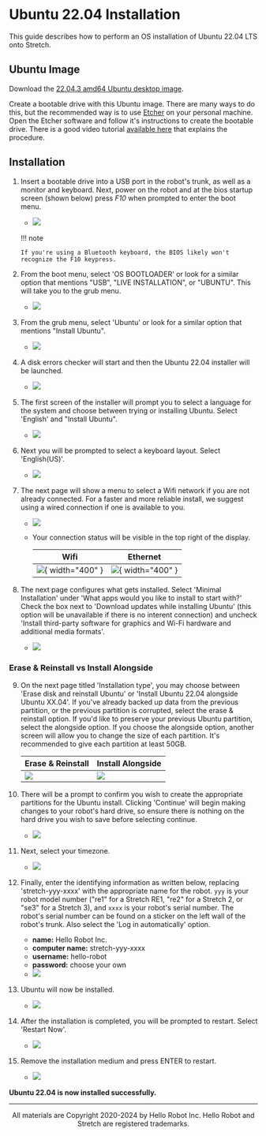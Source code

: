 # Ubuntu 22.04 Installation

This guide describes how to perform an OS installation of Ubuntu 22.04 LTS onto Stretch.

## Ubuntu Image

Download the [22.04.3 amd64 Ubuntu desktop image](https://releases.ubuntu.com/jammy/).

Create a bootable drive with this Ubuntu image. There are many ways to do this, but the recommended way is to use [Etcher](https://www.balena.io/etcher/) on your personal machine. Open the Etcher software and follow it's instructions to create the bootable drive. There is a good video tutorial [available here](https://youtu.be/c0TK0ynXLOo) that explains the procedure.

## Installation

 1. Insert a bootable drive into a USB port in the robot's trunk, as well as a monitor and keyboard. Next, power on the robot and at the bios startup screen (shown below) press *F10* when prompted to enter the boot menu.
    - ![](./images/22.04/NUC_startup_splash.jpg)

    !!! note

        If you're using a Bluetooth keyboard, the BIOS likely won't recognize the F10 keypress.

 2. From the boot menu, select 'OS BOOTLOADER' or look for a similar option that mentions "USB", "LIVE INSTALLATION", or "UBUNTU". This will take you to the grub menu.
    - ![](./images/22.04/boot_select.jpg)

 3. From the grub menu, select 'Ubuntu' or look for a similar option that mentions "Install Ubuntu".
    - ![](./images/22.04/grub_menu.jpg)

 4. A disk errors checker will start and then the Ubuntu 22.04 installer will be launched.
    - ![](./images/22.04/installer_system_check.jpg)

 5. The first screen of the installer will prompt you to select a language for the system and choose between trying or installing Ubuntu. Select 'English' and "Install Ubuntu".
    - ![](./images/22.04/installer_language.jpg)

 6. Next you will be prompted to select a keyboard layout. Select 'English(US)'.
    - ![](./images/22.04/installer_keyboard.jpg)

 7. The next page will show a menu to select a Wifi network if you are not already connected. For a faster and more reliable install, we suggest using a wired connection if one is available to you.
    - ![](./images/20.04/installer_network.png)
    - Your connection status will be visible in the top right of the display.

        | Wifi      | Ethernet |
        | ----------- | ----------- |
        | ![](./images/20.04/wifi.png){ width="400" } | ![](./images/20.04/ethernet.png){ width="400" } |

 8. The next page configures what gets installed. Select 'Minimal Installation' under 'What apps would you like to install to start with?' Check the box next to 'Download updates while installing Ubuntu' (this option will be unavailable if there is no interent connection) and uncheck 'Install third-party software for graphics and Wi-Fi hardware and additional media formats'.
    - ![](./images/22.04/installer_software.jpg)

### Erase & Reinstall vs Install Alongside

 9. On the next page titled 'Installation type', you may choose between 'Erase disk and reinstall Ubuntu' or 'Install Ubuntu 22.04 alongside Ubuntu XX.04'. If you've already backed up data from the previous partition, or the previous partition is corrupted, select the erase & reinstall option. If you'd like to preserve your previous Ubuntu partition, select the alongside option. If you choose the alongside option, another screen will allow you to change the size of each partition. It's recommended to give each partition at least 50GB.
 
    | Erase & Reinstall      | Install Alongside |
    | ----------- | ----------- |
    | ![](./images/18.04/erase_reinstall_disk.png) | ![](./images/20.04/install_alongside_disk.jpg) |

 10. There will be a prompt to confirm you wish to create the appropriate partitions for the Ubuntu install. Clicking 'Continue' will begin making changes to your robot's hard drive, so ensure there is nothing on the hard drive you wish to save before selecting continue.
     - ![](./images/20.04/installer_disk_prompt.png)

 11. Next, select your timezone.
     - ![](./images/22.04/installer_timezone.jpg)

 12. Finally, enter the identifying information as written below, replacing 'stretch-yyy-xxxx' with the appropriate name for the robot. `yyy` is your robot model number ("re1" for a Stretch RE1, "re2" for a Stretch 2, or "se3" for a Stretch 3), and `xxxx` is your robot's serial number. The robot's serial number can be found on a sticker on the left wall of the robot's trunk. Also select the 'Log in automatically' option.
     - **name:** Hello Robot Inc.
     - **computer name:** stretch-yyy-xxxx
     - **username:** hello-robot
     - **password:** choose your own
     - ![](./images/22.04/installer_identity.jpg)

 13. Ubuntu will now be installed.
     - ![](./images/22.04/installer_waiting.jpg)

 14. After the installation is completed, you will be prompted to restart. Select 'Restart Now'.
     - ![](./images/22.04/installer_complete.jpg)

 15. Remove the installation medium and press ENTER to restart.
     - ![](./images/22.04/installer_removeusb.jpg)

**Ubuntu 22.04 is now installed successfully.**

------
<div align="center"> All materials are Copyright 2020-2024 by Hello Robot Inc. Hello Robot and Stretch are registered trademarks.</div>
